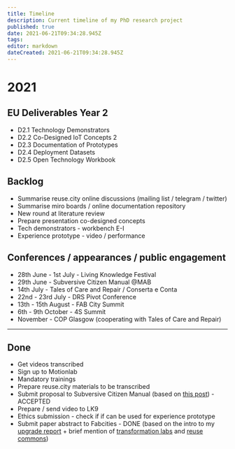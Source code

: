 ```yaml
---
title: Timeline
description: Current timeline of my PhD research project
published: true
date: 2021-06-21T09:34:28.945Z
tags: 
editor: markdown
dateCreated: 2021-06-21T09:34:28.945Z
---
```


# 2021

## EU Deliverables Year 2

- D2.1 Technology Demonstrators
- D2.2 Co-Designed IoT Concepts 2
- D2.3 Documentation of Prototypes
- D2.4 Deployment Datasets
- D2.5 Open Technology Workbook


## Backlog


 - Summarise reuse.city online discussions (mailing list / telegram / twitter)
 - Summarise miro boards / online documentation repository
 - New round at literature review
 - Prepare presentation co-designed concepts
 - Tech demonstrators - workbench E-I
 - Experience prototype - video / performance

## Conferences / appearances / public engagement

 - 28th June - 1st July - Living Knowledge Festival
 - 29th June - Subversive Citizen Manual @MAB
 - 14th July - Tales of Care and Repair / Conserta e Conta
 - 22nd - 23rd July - DRS Pivot Conference
 - 13th - 15th August - FAB City Summit
 - 6th - 9th October - 4S Summit
 - November - COP Glasgow (cooperating with Tales of Care and Repair)
 
 


---


## Done

- Get videos transcribed
- Sign up to Motionlab
- Mandatory trainings
- Prepare reuse.city materials to be transcribed
- Submit proposal to Subversive Citizen Manual (based on [this post](https://is.efeefe.me/opendott/interim)) - ACCEPTED
- Prepare / send video to LK9
- Ethics submission - check if if can be used for experience prototype
- Submit paper abstract to Fabcities - DONE (based on the intro to my [upgrade report](https://is.efeefe.me/opendott/upgrade) + brief mention of [transformation labs](https://is.efeefe.me/concepts/transformation-lab) and [reuse commons](https://is.efeefe.me/concepts/reuse-commons))